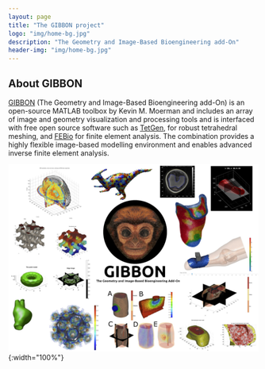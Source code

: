 ```yaml
---
layout: page
title: "The GIBBON project"
logo: "img/home-bg.jpg"
description: "The Geometry and Image-Based Bioengineering add-On"
header-img: "img/home-bg.jpg"
---
```

## About GIBBON
[GIBBON](https://gibboncode.org) (The Geometry and Image-Based Bioengineering add-On) is an open-source MATLAB toolbox by Kevin M. Moerman and includes an array of image and geometry visualization and processing tools and is interfaced with free open source software such as [TetGen](http://wias-berlin.de/software/tetgen/), for robust tetrahedral meshing, and [FEBio](https://febio.org/) for finite element analysis. The combination provides a highly flexible image-based modelling environment and enables advanced inverse finite element analysis.

![GIBBON_overview](/img/GIBBON_overview.jpg){:width="100%"}
